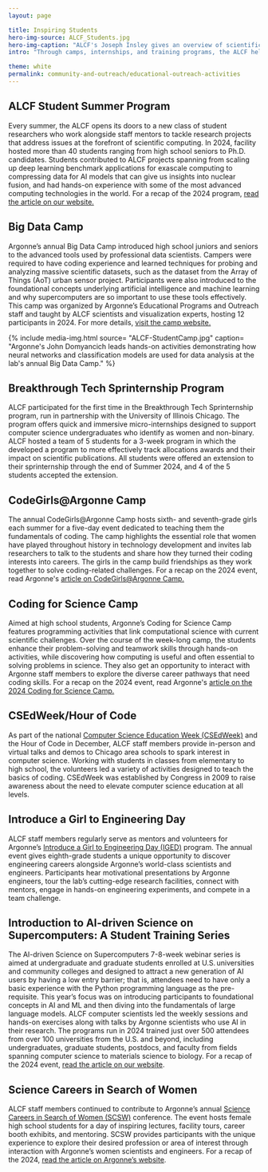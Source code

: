 ```yaml
---
layout: page

title: Inspiring Students
hero-img-source: ALCF_Students.jpg
hero-img-caption: "ALCF's Joseph Insley gives an overview of scientific visualizations to a group of students participating in an Argonne computing camp."
intro: "Through camps, internships, and training programs, the ALCF helps students gain valuable experience with HPC and AI, opening the doors to potential career paths in computing."

theme: white
permalink: community-and-outreach/educational-outreach-activities
---
```


## ALCF Student Summer Program
Every summer, the ALCF opens its doors to a new class of student researchers who work alongside staff mentors to tackle research projects that address issues at the forefront of scientific computing. In 2024, facility hosted more than 40 students ranging from high school seniors to Ph.D. candidates. Students contributed to ALCF projects spanning from scaling up deep learning benchmark applications for exascale computing to compressing data for AI models that can give us insights into nuclear fusion, and had hands-on experience with some of the most advanced computing technologies in the world.  For a recap of the 2024 program, [read the article on our website.](https://www.alcf.anl.gov/news/summer-students-tackle-supercomputing-and-ai-research-projects)

## Big Data Camp
Argonne’s annual Big Data Camp introduced high school juniors and seniors to the advanced tools used by professional data scientists. Campers were required to have coding experience and learned techniques for probing and analyzing massive scientific datasets, such as the dataset from the Array of Things (AoT) urban sensor project. Participants were also introduced to the foundational concepts underlying artificial intelligence and machine learning and why supercomputers are so important to use these tools effectively. This camp was organized by Argonne’s Educational Programs and Outreach staff and taught by ALCF scientists and visualization experts, hosting 12 participants in 2024.  For more details, [visit the camp website.](https://www.anl.gov/education/big-data-camp)

{% include media-img.html
   source= "ALCF-StudentCamp.jpg"
   caption= "Argonne's John Domyancich leads hands-on activities demonstrating how neural networks and classification models are used for data analysis at the lab's annual Big Data Camp."
%}


## Breakthrough Tech Sprinternship Program 
ALCF participated for the first time in the Breakthrough Tech Sprinternship program, run in partnership with the University of Illinois Chicago. The program offers quick and immersive micro-internships designed to support computer science undergraduates who identify as women and non-binary. ALCF hosted a team of 5 students for a 3-week program in which the developed a program to more effectively track allocations awards and their impact on scientific publications. All students were offered an extension to their sprinternship through the end of Summer 2024, and 4 of the 5 students accepted the extension. 

## CodeGirls@Argonne Camp
The annual CodeGirls@Argonne Camp hosts sixth- and seventh-grade girls each summer for a five-day event dedicated to teaching them the fundamentals of coding. The camp highlights the essential role that women have played throughout history in technology development and invites lab researchers to talk to the students and share how they turned their coding interests into careers. The girls in the camp build friendships as they work together to solve coding-related challenges. For a recap on the 2024 event, read Argonne's [article on CodeGirls@Argonne Camp.](https://www.alcf.anl.gov/news/argonne-summer-camps-connect-students-world-supercomputing)

## Coding for Science Camp 
Aimed at high school students, Argonne’s Coding for Science Camp features programming activities that link computational science with current scientific challenges. Over the course of the week-long camp, the students enhance their problem-solving and teamwork skills through hands-on activities, while discovering how computing is useful and often essential to solving problems in science. They also get an opportunity to interact with Argonne staff members to explore the diverse career pathways that need coding skills. For a recap on the 2024 event, read Argonne's [article on the 2024 Coding for Science Camp.](https://www.alcf.anl.gov/news/argonne-summer-camps-connect-students-world-supercomputing)

## CSEdWeek/Hour of Code
As part of the national [Computer Science Education Week (CSEdWeek)](https://www.csedweek.org/) and the Hour of Code in December, ALCF staff members provide in-person and virtual talks and demos to Chicago area schools to spark interest in computer science. Working with students in classes from elementary to high school, the volunteers led a variety of activities designed to teach the basics of coding. CSEdWeek was established by Congress in 2009 to raise awareness about the need to elevate computer science education at all levels.

## Introduce a Girl to Engineering Day
ALCF staff members regularly serve as mentors and volunteers for Argonne’s [Introduce a Girl to Engineering Day (IGED)](https://www.anl.gov/introduce-a-girl-to-engineering-day) program. The annual event gives eighth-grade students a unique opportunity to discover engineering careers alongside Argonne’s world-class scientists and engineers. Participants hear motivational presentations by Argonne engineers, tour the lab’s cutting-edge research facilities, connect with mentors, engage in hands-on engineering experiments, and compete in a team challenge.

## Introduction to AI-driven Science on Supercomputers: A Student Training Series
The AI-driven Science on Supercomputers 7-8-week webinar series is aimed at undergraduate and graduate students enrolled at U.S. universities and community colleges and designed to attract a new generation of AI users by having a low entry barrier; that is, attendees need to have only a basic experience with the Python programming language as the pre-requisite. This year’s focus was on introducing participants to foundational concepts in AI and ML and then diving into the fundamentals of large language models. ALCF computer scientists led the weekly sessions and hands-on exercises along with talks by Argonne scientists who use AI in their research. The programs run in 2024 trained just over 500 attendees from over 100 universities from the U.S. and beyond, including undergraduates, graduate students, postdocs, and faculty from fields spanning computer science to materials science to biology. For a recap of the 2024 event, [read the article on our website](https://www.alcf.anl.gov/news/argonne-training-series-helps-prepare-new-generation-ai-ready-researchers).

## Science Careers in Search of Women
ALCF staff members continued to contribute to Argonne’s annual [Science Careers in Search of Women (SCSW)](https://www.anl.gov/science-careers-in-search-of-women) conference. The event hosts female high school students for a day of inspiring lectures, facility tours, career booth exhibits, and mentoring. SCSW provides participants with the unique experience to explore their desired profession or area of interest through interaction with Argonne’s women scientists and engineers. For a recap of the 2024, [read the article on Argonne’s website](https://www.anl.gov/article/argonne-hosts-2024-science-careers-in-search-of-women-event). 
